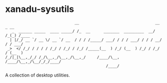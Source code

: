 xanadu-sysutils
===============
                                   __                                  __  _ __    
       _  ______ _____  ____ _____/ /_  __      _______  _________  __/ /_(_) /____
      | |/_/ __ `/ __ \/ __ `/ __  / / / /_____/ ___/ / / / ___/ / / / __/ / / ___/
     _>  </ /_/ / / / / /_/ / /_/ / /_/ /_____(__  ) /_/ (__  ) /_/ / /_/ / (__  ) 
    /_/|_|\__,_/_/ /_/\__,_/\__,_/\__,_/     /____/\__, /____/\__,_/\__/_/_/____/  
                                                 /____/                           
                                                                                   
A collection of desktop utilities.
